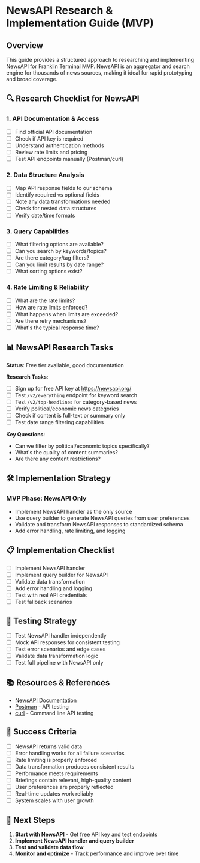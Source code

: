 # NewsAPI Research & Implementation Guide (MVP)

## Overview

This guide provides a structured approach to researching and implementing NewsAPI for Franklin Terminal MVP. NewsAPI is an aggregator and search engine for thousands of news sources, making it ideal for rapid prototyping and broad coverage.

## 🔍 **Research Checklist for NewsAPI**

### 1. **API Documentation & Access**

- [ ] Find official API documentation
- [ ] Check if API key is required
- [ ] Understand authentication methods
- [ ] Review rate limits and pricing
- [ ] Test API endpoints manually (Postman/curl)

### 2. **Data Structure Analysis**

- [ ] Map API response fields to our schema
- [ ] Identify required vs optional fields
- [ ] Note any data transformations needed
- [ ] Check for nested data structures
- [ ] Verify date/time formats

### 3. **Query Capabilities**

- [ ] What filtering options are available?
- [ ] Can you search by keywords/topics?
- [ ] Are there category/tag filters?
- [ ] Can you limit results by date range?
- [ ] What sorting options exist?

### 4. **Rate Limiting & Reliability**

- [ ] What are the rate limits?
- [ ] How are rate limits enforced?
- [ ] What happens when limits are exceeded?
- [ ] Are there retry mechanisms?
- [ ] What's the typical response time?

## 📊 **NewsAPI Research Tasks**

**Status**: Free tier available, good documentation

**Research Tasks**:

- [ ] Sign up for free API key at https://newsapi.org/
- [ ] Test `/v2/everything` endpoint for keyword search
- [ ] Test `/v2/top-headlines` for category-based news
- [ ] Verify political/economic news categories
- [ ] Check if content is full-text or summary only
- [ ] Test date range filtering capabilities

**Key Questions**:

- Can we filter by political/economic topics specifically?
- What's the quality of content summaries?
- Are there any content restrictions?

## 🛠 **Implementation Strategy**

### **MVP Phase: NewsAPI Only**

- Implement NewsAPI handler as the only source
- Use query builder to generate NewsAPI queries from user preferences
- Validate and transform NewsAPI responses to standardized schema
- Add error handling, rate limiting, and logging

## 📋 **Implementation Checklist**

- [ ] Implement NewsAPI handler
- [ ] Implement query builder for NewsAPI
- [ ] Validate data transformation
- [ ] Add error handling and logging
- [ ] Test with real API credentials
- [ ] Test fallback scenarios

## 🔧 **Testing Strategy**

- [ ] Test NewsAPI handler independently
- [ ] Mock API responses for consistent testing
- [ ] Test error scenarios and edge cases
- [ ] Validate data transformation logic
- [ ] Test full pipeline with NewsAPI only

## 📚 **Resources & References**

- [NewsAPI Documentation](https://newsapi.org/docs)
- [Postman](https://www.postman.com/) - API testing
- [curl](https://curl.se/) - Command line API testing

## 🎯 **Success Criteria**

- [ ] NewsAPI returns valid data
- [ ] Error handling works for all failure scenarios
- [ ] Rate limiting is properly enforced
- [ ] Data transformation produces consistent results
- [ ] Performance meets requirements
- [ ] Briefings contain relevant, high-quality content
- [ ] User preferences are properly reflected
- [ ] Real-time updates work reliably
- [ ] System scales with user growth

## 🚀 **Next Steps**

1. **Start with NewsAPI** - Get free API key and test endpoints
2. **Implement NewsAPI handler and query builder**
3. **Test and validate data flow**
4. **Monitor and optimize** - Track performance and improve over time
